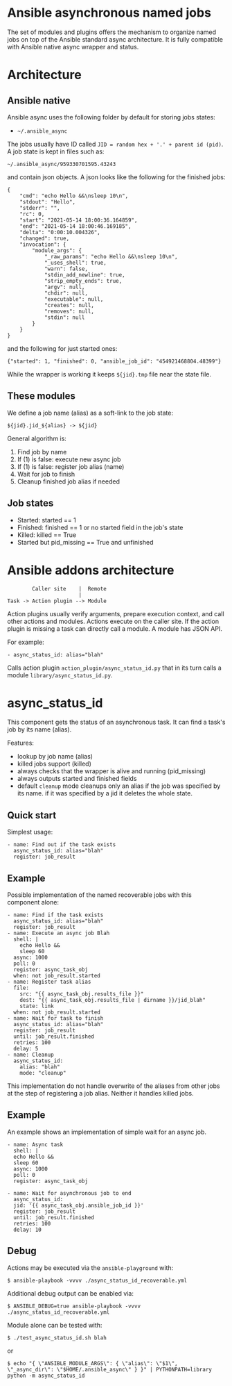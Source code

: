 Ansible asynchronous named jobs
===

The set of modules and plugins offers the mechanism to organize
named jobs on top of the Ansible standard async architecture. It
is fully compatible with Ansible native async wrapper and status.

Architecture
===

Ansible native
---

Ansible async uses the following folder by default for storing
jobs states:

- `~/.ansible_async`

The jobs usually have ID called `JID = random hex + '.' + parent id (pid)`.
A job state is kept in files such as:

    ~/.ansible_async/959330701595.43243

and contain json objects. A json looks like the following for the
finished jobs:

    {
        "cmd": "echo Hello &&\nsleep 10\n",
        "stdout": "Hello",
        "stderr": "",
        "rc": 0,
        "start": "2021-05-14 18:00:36.164859",
        "end": "2021-05-14 18:00:46.169185",
        "delta": "0:00:10.004326",
        "changed": true,
        "invocation": {
            "module_args": {
                "_raw_params": "echo Hello &&\nsleep 10\n",
                "_uses_shell": true,
                "warn": false,
                "stdin_add_newline": true,
                "strip_empty_ends": true,
                "argv": null,
                "chdir": null,
                "executable": null,
                "creates": null,
                "removes": null,
                "stdin": null
            }
        }
    }

and the following for just started ones:

    {"started": 1, "finished": 0, "ansible_job_id": "454921468804.48399"}

While the wrapper is working it keeps `${jid}.tmp` file near the state file.

These modules
---

We define a job name (alias) as a soft-link to the job state:

    ${jid}.jid_${alias} -> ${jid}

General algorithm is:

1. Find job by name
2. If (1) is false: execute new async job
3. If (1) is false: register job alias (name)
4. Wait for job to finish
5. Cleanup finished job alias if needed

Job states
---

- Started: started == 1
- Finished: finished == 1 or no started field in the job's state
- Killed: killed == True
- Started but pid_missing == True and unfinished

Ansible addons architecture
===

            Caller site    |  Remote
                           |
    Task -> Action plugin --> Module

Action plugins usually verify arguments, prepare execution context,
and call other actions and modules. Actions execute on the caller site.
If the action plugin is missing a task can directly call a module.
A module has JSON API.

For example:

    - async_status_id: alias="blah"

Calls action plugin `action_plugin/async_status_id.py` that in its turn
calls a module `library/async_status_id.py`.

async_status_id
===

This component gets the status of an asynchronous task. It can find
a task's job by its name (alias).

Features:

- lookup by job name (alias)
- killed jobs support (killed)
- always checks that the wrapper is alive and running (pid_missing)
- always outputs started and finished fields
- default `cleanup` mode cleanups only an alias if the job was specified
  by its name. if it was specified by a jid it deletes the whole state.

Quick start
---

Simplest usage:

    - name: Find out if the task exists
      async_status_id: alias="blah"
      register: job_result

Example
---

Possible implementation of the named recoverable jobs with this component alone:

    - name: Find if the task exists
      async_status_id: alias="blah"
      register: job_result
    - name: Execute an async job Blah
      shell: |
        echo Hello &&
        sleep 60
      async: 1000
      poll: 0
      register: async_task_obj
      when: not job_result.started
    - name: Register task alias
      file:
        src: "{{ async_task_obj.results_file }}"
        dest: "{{ async_task_obj.results_file | dirname }}/jid_blah"
        state: link
      when: not job_result.started
    - name: Wait for task to finish
      async_status_id: alias="blah"
      register: job_result
      until: job_result.finished
      retries: 100
      delay: 5
    - name: Cleanup
      async_status_id:
        alias: "blah"
        mode: "cleanup"

This implementation do not handle overwrite of the aliases from other jobs
at the step of registering a job alias. Neither it handles killed jobs.

Example
---

An example shows an implementation of simple wait for an async job.

    - name: Async task
      shell: |
      echo Hello &&
      sleep 60
      async: 1000
      poll: 0
      register: async_task_obj

    - name: Wait for asynchronous job to end
      async_status_id:
      jid: '{{ async_task_obj.ansible_job_id }}'
      register: job_result
      until: job_result.finished
      retries: 100
      delay: 10
   
Debug
---

Actions may be executed via the `ansible-playground` with:

    $ ansible-playbook -vvvv ./async_status_id_recoverable.yml

Additional debug output can be enabled via:

    $ ANSIBLE_DEBUG=true ansible-playbook -vvvv ./async_status_id_recoverable.yml

Module alone can be tested with:

    $ ./test_async_status_id.sh blah

or

    $ echo "{ \"ANSIBLE_MODULE_ARGS\": { \"alias\": \"$1\", \"_async_dir\": \"$HOME/.ansible_async\" } }" | PYTHONPATH=library python -m async_status_id
